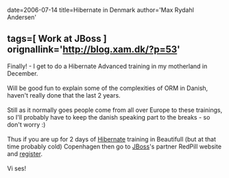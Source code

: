 date=2006-07-14
title=Hibernate in Denmark
author='Max Rydahl Andersen'

tags=[ Work at JBoss ]
orignallink='http://blog.xam.dk/?p=53'
---
<div><p>Finally! - I get to do a Hibernate Advanced training in my motherland in December.
<br><br>
Will be good fun to explain some of the complexities of ORM in Danish, haven't really done that the last 2 years. 
<br><br>
Still as it normally goes people come from all over Europe to these trainings, so I'll probably have to keep the danish speaking part to the breaks - so don't worry :)
<br><br>
Thus if you are up for 2 days of <a href="http://www.hibernate.org">Hibernate</a> training in Beautifull (but at that time probably cold) Copenhagen then go to <a href="http://www.jboss.com">JBoss</a>'s partner RedPill website and <a href="http://www.redpill.se/utbildning/index.php?module=index&amp;lang=en">register</a>.
<br><br>
Vi ses!
<br><br><br><br></p></div>
